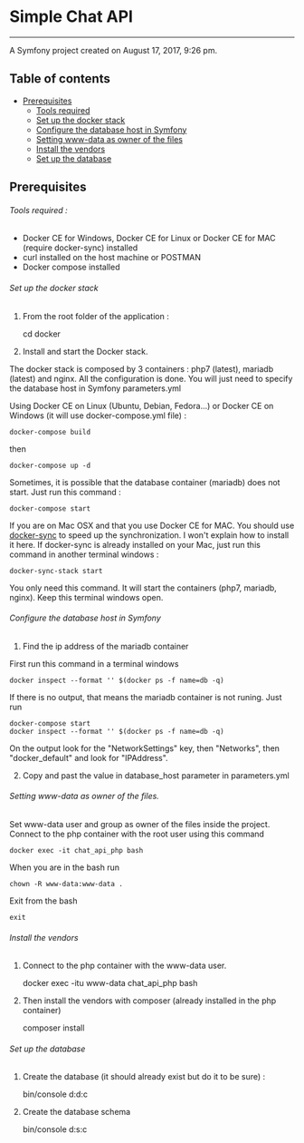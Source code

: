 # Simple Chat API
-----------------

A Symfony project created on August 17, 2017, 9:26 pm.

## Table of contents
- [Prerequisites](https://github.com/FGamess/simple-chat-api#prerequisites)
  - [Tools required](https://github.com/FGamess/simple-chat-api#tools-required)
  - [Set up the docker stack](https://github.com/FGamess/simple-chat-api#set-up-the-docker-stack)
  - [Configure the database host in Symfony](https://github.com/FGamess/simple-chat-api#configure-the-database-host-in-symfony)
  - [Setting www-data as owner of the files](https://github.com/FGamess/simple-chat-api#setting-www-data-as-owner-of-the-files)
  - [Install the vendors](https://github.com/FGamess/simple-chat-api#install-the-vendors)
  - [Set up the database](https://github.com/FGamess/simple-chat-api#set-up-the-database)


Prerequisites
-------------

###### Tools required :

- Docker CE for Windows, Docker CE for Linux or Docker CE for MAC (require docker-sync) installed
- curl installed on the host machine or POSTMAN
- Docker compose installed

###### Set up the docker stack

1. From the root folder of the application :


    cd docker

2. Install and start the Docker stack.

The docker stack is composed by 3 containers : php7 (latest), mariadb (latest) and nginx. All the configuration is done. You will just need to specify the database host in Symfony parameters.yml

Using Docker CE on Linux (Ubuntu, Debian, Fedora...) or Docker CE on Windows (it will use docker-compose.yml file) :

    docker-compose build
then

    docker-compose up -d
Sometimes, it is possible that the database container (mariadb) does not start.
Just run this command :

    docker-compose start

If you are on Mac OSX and that you use Docker CE for MAC. You should use [docker-sync](http://docker-sync.io/) to speed up the synchronization. I won't explain how to install it here.
If docker-sync is already installed on your Mac, just run this command in another terminal windows :

    docker-sync-stack start
You only need this command. It will start the containers (php7, mariadb, nginx). Keep this terminal windows open.

###### Configure the database host in Symfony

1. Find the ip address of the mariadb container

First run this command in a terminal windows

    docker inspect --format '' $(docker ps -f name=db -q)

If there is no output, that means the mariadb container is not runing. Just run

    docker-compose start
    docker inspect --format '' $(docker ps -f name=db -q)

On the output look for the "NetworkSettings" key, then "Networks", then "docker_default" and look for "IPAddress".

2. Copy and past the value in database_host parameter in parameters.yml

###### Setting www-data as owner of the files.

Set www-data user and group as owner of the files inside the project. Connect to the php container with the root user using this command

    docker exec -it chat_api_php bash
When you are in the bash run

    chown -R www-data:www-data .
Exit from the bash

    exit

###### Install the vendors

1. Connect to the php container with the www-data user.


    docker exec -itu www-data chat_api_php bash

2. Then install the vendors with composer (already installed in the php container)


    composer install

###### Set up the database

1. Create the database (it should already exist but do it to be sure) :


    bin/console d:d:c

2. Create the database schema


    bin/console d:s:c
